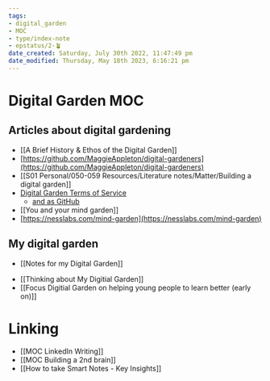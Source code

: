 ```yaml
---
tags: 
- digital_garden
- MOC
- type/index-note
- epstatus/2-🪴
date_created: Saturday, July 30th 2022, 11:47:49 pm
date_modified: Thursday, May 18th 2023, 6:16:21 pm
---
```

# Digital Garden MOC
## Articles about digital gardening
+ [[A Brief History & Ethos of the Digital Garden]]
+ [https://github.com/MaggieAppleton/digital-gardeners](https://github.com/MaggieAppleton/digital-gardeners)
+ [[S01 Personal/050-059 Resources/Literature notes/Matter/Building a digital garden]]
+ [Digital Garden Terms of Service](https://www.swyx.io/digital-garden-tos)
	+ [and as GitHub](https://github.com/sw-yx/digital-garden-tos)
+ [[You and your mind garden]]
+ [https://nesslabs.com/mind-garden](https://nesslabs.com/mind-garden)

## My digital garden
+ [[Notes for my Digital Garden]]
* [[Thinking about My Digitial Garden]]
* [[Focus Digitial Garden on helping young people to learn better (early on)]]

# Linking
+ [[MOC LinkedIn Writing]]
+ [[MOC Building a 2nd brain]]
+ [[How to take Smart Notes - Key Insights]]